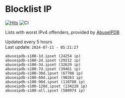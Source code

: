 # Blocklist IP

[![Hits](https://hits.seeyoufarm.com/api/count/incr/badge.svg?url=https%3A%2F%2Fgithub.com%2Fborestad%2Fblocklist-ip%2F&count_bg=%2379C83D&title_bg=%23555555&icon=&icon_color=%23E7E7E7&title=hits&edge_flat=false)](https://hits.seeyoufarm.com)  ![CI](https://img.shields.io/github/workflow/status/borestad/blocklist-ip/CI?style=flat-square)

Lists with worst IPv4 offenders, provided by [AbuseIPDB](https://www.abuseipdb.com/)

<!-- FOOTER-PLACEHOLDER -->
Updated every 5 hours<br>
Last update: `2024-07-11 - 05:21:27`
```
abuseipdb-s100-1d.ipset (24254 ip)
abuseipdb-s100-2d.ipset (29212 ip)
abuseipdb-s100-3d.ipset (32629 ip)
abuseipdb-s100-7d.ipset (39461 ip)
abuseipdb-s100-30d.ipset (67708 ip)
abuseipdb-s100-60d.ipset (90263 ip)
abuseipdb-s100-90d.ipset (110788 ip)
abuseipdb-s100-120d.ipset (134228 ip)
abuseipdb-s100-all.ipset (580974 ip)
```

